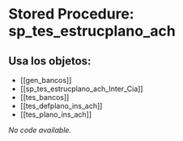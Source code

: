 # Stored Procedure: sp_tes_estrucplano_ach

## Usa los objetos:
- [[gen_bancos]]
- [[sp_tes_estrucplano_ach_Inter_Cia]]
- [[tes_bancos]]
- [[tes_defplano_ins_ach]]
- [[tes_plano_ins_ach]]

*No code available.*
